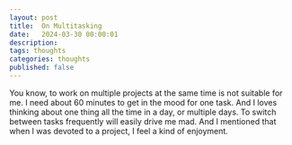 ```yaml
---
layout: post
title:  On Multitasking
date:   2024-03-30 00:00:01
description: 
tags: thoughts
categories: thoughts
published: false
---
```


You know, to work on multiple projects at the same time is not suitable for me. I need about 60 minutes to get in the mood for one task. And I loves thinking about one thing all the time in a day, or multiple days. To switch between tasks frequently will easily drive me mad. And I mentioned that when I was devoted to a  project, I feel a kind of enjoyment.

